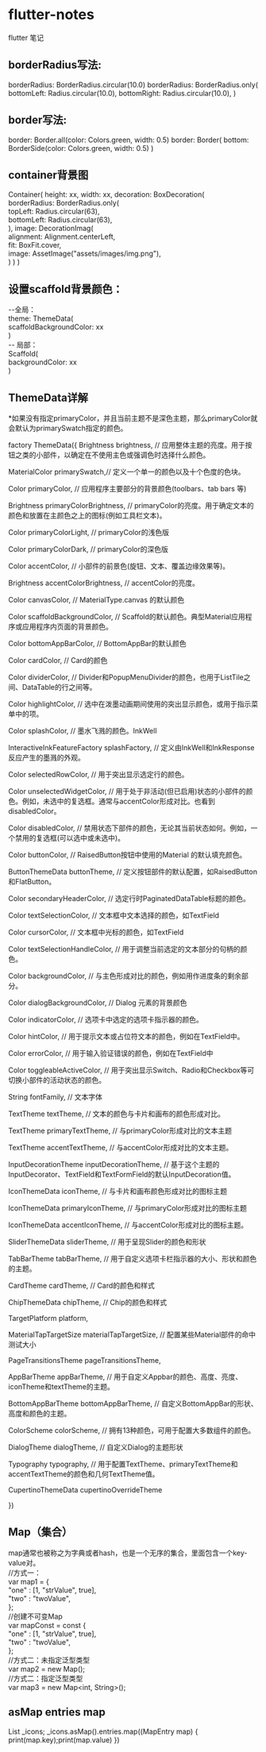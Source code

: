# flutter-notes
flutter 笔记

## borderRadius写法:
  borderRadius: BorderRadius.circular(10.0)
  borderRadius: BorderRadius.only(
    bottomLeft: Radius.circular(10.0),
    bottomRight: Radius.circular(10.0),
  )
## border写法:
  border: Border.all(color: Colors.green, width: 0.5)
  border: Border(
    bottom: BorderSide(color: Colors.green, width: 0.5)
  )
## container背景图
  Container(
  height: xx,
  width: xx,
  decoration: BoxDecoration(  
    borderRadius: BorderRadius.only(  
      topLeft: Radius.circular(63),  
      bottomLeft: Radius.circular(63),  
    ),
    image: DecorationImag(  
      alignment: Alignment.centerLeft,  
      fit: BoxFit.cover,  
      image: AssetImage("assets/images/img.png"),  
    )
  )
)

## 设置scaffold背景颜色：
  --全局：  
    theme: ThemeData(  
    scaffoldBackgroundColor: xx  
    )  
  -- 局部：  
  Scaffold(  
    backgroundColor: xx  
  )
## ThemeData详解
*如果没有指定primaryColor，并且当前主题不是深色主题，那么primaryColor就会默认为primarySwatch指定的颜色。

factory ThemeData({
  Brightness brightness, // 应用整体主题的亮度。用于按钮之类的小部件，以确定在不使用主色或强调色时选择什么颜色。  
  
  MaterialColor primarySwatch,// 定义一个单一的颜色以及十个色度的色块。  
  
  Color primaryColor, // 应用程序主要部分的背景颜色(toolbars、tab bars 等)  
  
  Brightness primaryColorBrightness, // primaryColor的亮度。用于确定文本的颜色和放置在主颜色之上的图标(例如工具栏文本)。  
  
  Color primaryColorLight, // primaryColor的浅色版  
  
  Color primaryColorDark, // primaryColor的深色版  
  
  Color accentColor, // 小部件的前景色(旋钮、文本、覆盖边缘效果等)。  
  
  Brightness accentColorBrightness, // accentColor的亮度。  
  
  Color canvasColor, //  MaterialType.canvas 的默认颜色  
  
  Color scaffoldBackgroundColor, // Scaffold的默认颜色。典型Material应用程序或应用程序内页面的背景颜色。  
  
  Color bottomAppBarColor, // BottomAppBar的默认颜色  
  
  Color cardColor, // Card的颜色  
  
  Color dividerColor, // Divider和PopupMenuDivider的颜色，也用于ListTile之间、DataTable的行之间等。  
  
  Color highlightColor, // 选中在泼墨动画期间使用的突出显示颜色，或用于指示菜单中的项。  
  
  Color splashColor,  // 墨水飞溅的颜色。InkWell  
  
  InteractiveInkFeatureFactory splashFactory, // 定义由InkWell和InkResponse反应产生的墨溅的外观。  
  
  Color selectedRowColor, // 用于突出显示选定行的颜色。  
  
  Color unselectedWidgetColor, // 用于处于非活动(但已启用)状态的小部件的颜色。例如，未选中的复选框。通常与accentColor形成对比。也看到disabledColor。  
  
  Color disabledColor, // 禁用状态下部件的颜色，无论其当前状态如何。例如，一个禁用的复选框(可以选中或未选中)。  
  
  Color buttonColor, // RaisedButton按钮中使用的Material 的默认填充颜色。  
  
  ButtonThemeData buttonTheme, // 定义按钮部件的默认配置，如RaisedButton和FlatButton。  
  
  Color secondaryHeaderColor, // 选定行时PaginatedDataTable标题的颜色。  
  
  Color textSelectionColor, // 文本框中文本选择的颜色，如TextField  
  
  Color cursorColor, // 文本框中光标的颜色，如TextField  
  
  Color textSelectionHandleColor,  // 用于调整当前选定的文本部分的句柄的颜色。  
  
  Color backgroundColor, // 与主色形成对比的颜色，例如用作进度条的剩余部分。  
  
  Color dialogBackgroundColor, // Dialog 元素的背景颜色  
  
  Color indicatorColor, // 选项卡中选定的选项卡指示器的颜色。  
  
  Color hintColor, // 用于提示文本或占位符文本的颜色，例如在TextField中。  
  
  Color errorColor, // 用于输入验证错误的颜色，例如在TextField中  
  
  Color toggleableActiveColor, // 用于突出显示Switch、Radio和Checkbox等可切换小部件的活动状态的颜色。  
  
  String fontFamily, // 文本字体  
  
  TextTheme textTheme, // 文本的颜色与卡片和画布的颜色形成对比。  
  
  TextTheme primaryTextTheme, // 与primaryColor形成对比的文本主题  
  
  TextTheme accentTextTheme, // 与accentColor形成对比的文本主题。  
  
  InputDecorationTheme inputDecorationTheme, // 基于这个主题的 InputDecorator、TextField和TextFormField的默认InputDecoration值。  
  
  IconThemeData iconTheme, // 与卡片和画布颜色形成对比的图标主题   
  
  IconThemeData primaryIconTheme, // 与primaryColor形成对比的图标主题  
  
  IconThemeData accentIconTheme, // 与accentColor形成对比的图标主题。  
  
  SliderThemeData sliderTheme,  // 用于呈现Slider的颜色和形状  
  
  TabBarTheme tabBarTheme, // 用于自定义选项卡栏指示器的大小、形状和颜色的主题。  
  
  CardTheme cardTheme, // Card的颜色和样式  
   
  ChipThemeData chipTheme, // Chip的颜色和样式  
  
  TargetPlatform platform,   
  
  MaterialTapTargetSize materialTapTargetSize, // 配置某些Material部件的命中测试大小  
  
  PageTransitionsTheme pageTransitionsTheme,   
  
  AppBarTheme appBarTheme, // 用于自定义Appbar的颜色、高度、亮度、iconTheme和textTheme的主题。  
  
  BottomAppBarTheme bottomAppBarTheme, // 自定义BottomAppBar的形状、高度和颜色的主题。  
  
  ColorScheme colorScheme, // 拥有13种颜色，可用于配置大多数组件的颜色。  
  
  DialogTheme dialogTheme, // 自定义Dialog的主题形状  
  
  Typography typography, // 用于配置TextTheme、primaryTextTheme和accentTextTheme的颜色和几何TextTheme值。  
  
  CupertinoThemeData cupertinoOverrideTheme   
  
})
## Map（集合）
  map通常也被称之为字典或者hash，也是一个无序的集合，里面包含一个key-value对。  
  //方式一：  
  var map1 = {  
     "one" : [1, "strValue", true],  
     "two" : "twoValue",  
     };  
     //创建不可变Map  
     var mapConst = const {  
     "one" : [1, "strValue", true],  
     "two" : "twoValue",  
     };  
     //方式二：未指定泛型类型  
     var map2 = new Map();  
     //方式二：指定泛型类型  
     var map3 = new Map<int, String>();
     
## asMap entries map
  List<dynamic> _icons;
  _icons.asMap().entries.map((MapEntry map) { print(map.key);print(map.value) })
